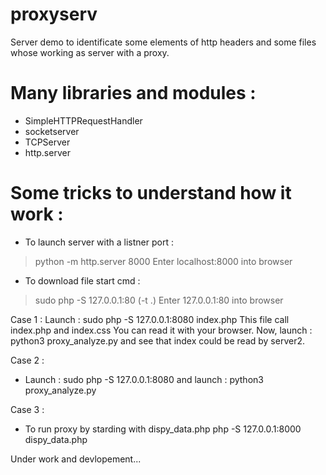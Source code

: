 # proxyserv
Server demo to identificate some elements of http headers
and some files whose working as server with a proxy.

# Many libraries and modules :
- SimpleHTTPRequestHandler 
- socketserver
- TCPServer
- http.server

# Some tricks to understand how it work :
- To launch server with a listner port :
> python -m http.server 8000
Enter localhost:8000 into browser

- To download file start cmd :
> sudo php -S  127.0.0.1:80 (-t .)
Enter 127.0.0.1:80 into browser

Case 1 :
Launch : sudo php -S 127.0.0.1:8080 index.php
This file call index.php and index.css
You can read it with your browser.
Now, launch : python3 proxy_analyze.py and see
that index could be read by server2.

Case 2 :
- Launch : sudo php -S 127.0.0.1:8080
and launch : python3 proxy_analyze.py

Case 3 :
- To run proxy by starding with dispy_data.php
php -S 127.0.0.1:8000 dispy_data.php

Under work and devlopement...
